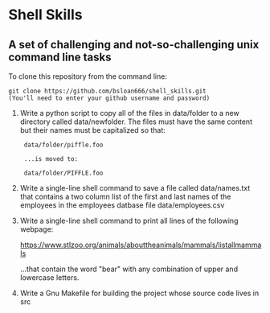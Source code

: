 Shell Skills
============

A set of challenging and not-so-challenging unix command line tasks
-------------------------------------------------------------------

To clone this repository from the command line:

    git clone https://github.com/bsloan666/shell_skills.git
    (You'll need to enter your github username and password) 
    
    
1. Write a python script to copy all of the files in data/folder to a new directory
   called data/newfolder. The files must have the same content but their names
   must be capitalized so that:

        data/folder/piffle.foo

        ...is moved to:

        data/folder/PIFFLE.foo

2. Write a single-line shell command to save a file called data/names.txt that
   contains a two column list of the first and last names of the employees in
   the employees datbase file data/employees.csv

3. Write a single-line shell command to print all lines of the following webpage:

   https://www.stlzoo.org/animals/abouttheanimals/mammals/listallmammals

   ...that contain the word "bear" with any combination of upper and lowercase letters.

4. Write a Gnu Makefile for building the project whose source code lives in src  
